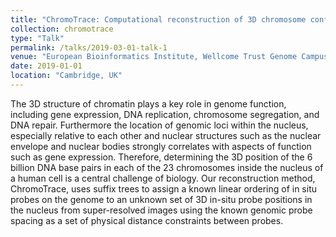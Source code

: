 ```yaml
---
title: "ChromoTrace: Computational reconstruction of 3D chromosome configurations for super-resolution microscopy"
collection: chromotrace
type: "Talk"
permalink: /talks/2019-03-01-talk-1
venue: "European Bioinformatics Institute, Wellcome Trust Genome Campus"
date: 2019-01-01
location: "Cambridge, UK"
---
```


The 3D structure of chromatin plays a key role in genome function, including gene expression, DNA replication, chromosome segregation, and DNA repair. Furthermore the location of genomic loci within the nucleus, especially relative to each other and nuclear structures such as the nuclear envelope and nuclear bodies strongly correlates with aspects of function such as gene expression. Therefore, determining the 3D position of the 6 billion DNA base pairs in each of the 23 chromosomes inside the nucleus of a human cell is a central challenge of biology.
Our reconstruction method, ChromoTrace, uses suffix trees to assign a known linear ordering of in situ probes on the genome to an unknown set of 3D in-situ probe positions in the nucleus from super-resolved images using the known genomic probe spacing as a set of physical distance constraints between probes. 
